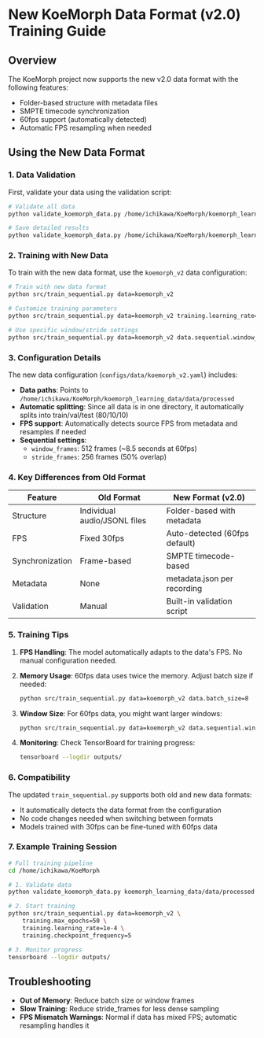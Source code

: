 # New KoeMorph Data Format (v2.0) Training Guide

## Overview

The KoeMorph project now supports the new v2.0 data format with the following features:
- Folder-based structure with metadata files
- SMPTE timecode synchronization
- 60fps support (automatically detected)
- Automatic FPS resampling when needed

## Using the New Data Format

### 1. Data Validation

First, validate your data using the validation script:

```bash
# Validate all data
python validate_koemorph_data.py /home/ichikawa/KoeMorph/koemorph_learning_data/data/processed --fps 60

# Save detailed results
python validate_koemorph_data.py /home/ichikawa/KoeMorph/koemorph_learning_data/data/processed --fps 60 --output validation_results.json
```

### 2. Training with New Data

To train with the new data format, use the `koemorph_v2` data configuration:

```bash
# Train with new data format
python src/train_sequential.py data=koemorph_v2

# Customize training parameters
python src/train_sequential.py data=koemorph_v2 training.learning_rate=5e-5 training.max_epochs=100

# Use specific window/stride settings
python src/train_sequential.py data=koemorph_v2 data.sequential.window_frames=512 data.sequential.stride_frames=128
```

### 3. Configuration Details

The new data configuration (`configs/data/koemorph_v2.yaml`) includes:

- **Data paths**: Points to `/home/ichikawa/KoeMorph/koemorph_learning_data/data/processed`
- **Automatic splitting**: Since all data is in one directory, it automatically splits into train/val/test (80/10/10)
- **FPS support**: Automatically detects source FPS from metadata and resamples if needed
- **Sequential settings**: 
  - `window_frames`: 512 frames (~8.5 seconds at 60fps)
  - `stride_frames`: 256 frames (50% overlap)

### 4. Key Differences from Old Format

| Feature | Old Format | New Format (v2.0) |
|---------|------------|-------------------|
| Structure | Individual audio/JSONL files | Folder-based with metadata |
| FPS | Fixed 30fps | Auto-detected (60fps default) |
| Synchronization | Frame-based | SMPTE timecode-based |
| Metadata | None | metadata.json per recording |
| Validation | Manual | Built-in validation script |

### 5. Training Tips

1. **FPS Handling**: The model automatically adapts to the data's FPS. No manual configuration needed.

2. **Memory Usage**: 60fps data uses twice the memory. Adjust batch size if needed:
   ```bash
   python src/train_sequential.py data=koemorph_v2 data.batch_size=8
   ```

3. **Window Size**: For 60fps data, you might want larger windows:
   ```bash
   python src/train_sequential.py data=koemorph_v2 data.sequential.window_frames=768
   ```

4. **Monitoring**: Check TensorBoard for training progress:
   ```bash
   tensorboard --logdir outputs/
   ```

### 6. Compatibility

The updated `train_sequential.py` supports both old and new data formats:
- It automatically detects the data format from the configuration
- No code changes needed when switching between formats
- Models trained with 30fps can be fine-tuned with 60fps data

### 7. Example Training Session

```bash
# Full training pipeline
cd /home/ichikawa/KoeMorph

# 1. Validate data
python validate_koemorph_data.py koemorph_learning_data/data/processed

# 2. Start training
python src/train_sequential.py data=koemorph_v2 \
    training.max_epochs=50 \
    training.learning_rate=1e-4 \
    training.checkpoint_frequency=5

# 3. Monitor progress
tensorboard --logdir outputs/
```

## Troubleshooting

- **Out of Memory**: Reduce batch size or window frames
- **Slow Training**: Reduce stride_frames for less dense sampling
- **FPS Mismatch Warnings**: Normal if data has mixed FPS; automatic resampling handles it